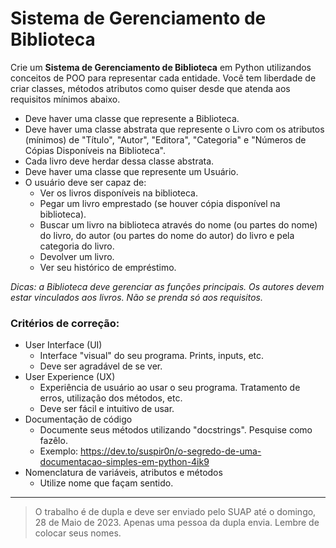 # Sistema de Gerenciamento de Biblioteca

Crie um **Sistema de Gerenciamento de Biblioteca** em Python utilizandos conceitos de POO para representar cada entidade. Você tem liberdade de criar classes, métodos atributos como quiser desde que atenda aos requisitos mínimos abaixo.
- Deve haver uma classe que represente a Biblioteca.
- Deve haver uma classe abstrata que represente o Livro com os atributos (mínimos) de "Título", "Autor", "Editora", "Categoria" e "Números de Cópias Disponíveis na Biblioteca".
- Cada livro deve herdar dessa classe abstrata.
- Deve haver uma classe que represente um Usuário.
- O usuário deve ser capaz de:
    - Ver os livros disponíveis na biblioteca.
    - Pegar um livro emprestado (se houver cópia disponível na biblioteca).
    - Buscar um livro na biblioteca através do nome (ou partes do nome) do livro, do autor (ou partes do nome do autor) do livro e pela categoria do livro.
    - Devolver um livro.
    - Ver seu histórico de empréstimo.

*Dicas: a Biblioteca deve gerenciar as funções principais. Os autores devem estar vinculados aos livros. Não se prenda só aos requisitos.* 

### Critérios de correção:
- User Interface (UI)
    - Interface "visual" do seu programa. Prints, inputs, etc.
    - Deve ser agradável de se ver.
- User Experience (UX)
    - Experiência de usuário ao usar o seu programa. Tratamento de erros, utilização dos métodos, etc.
    - Deve ser fácil e intuitivo de usar.
- Documentação de código
    - Documente seus métodos utilizando "docstrings". Pesquise como fazêlo.
    - Exemplo: https://dev.to/suspir0n/o-segredo-de-uma-documentacao-simples-em-python-4ik9
- Nomenclatura de variáveis, atributos e métodos
    - Utilize nome que façam sentido.

---
>  O trabalho é de dupla e deve ser enviado pelo SUAP até o domingo, 28 de Maio de 2023. Apenas uma pessoa da dupla envia. Lembre de colocar seus nomes.